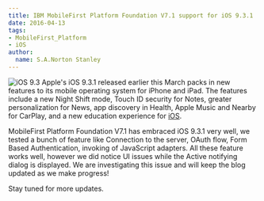 ```yaml
---
title: IBM MobileFirst Platform Foundation V7.1 support for iOS 9.3.1
date: 2016-04-13
tags:
- MobileFirst_Platform
- iOS
author:
  name: S.A.Norton Stanley
---
```

![iOS 9.3](https://www.dropbox.com/s/96001cu90mtbmwv/ios9.3.jpg?dl=0)
Apple's iOS 9.3.1 released earlier this March packs in new features to its mobile operating system for iPhone and iPad. The features include a new Night Shift mode, Touch ID security for Notes, greater personalization for News, app discovery in Health, Apple Music and Nearby for CarPlay, and a new education experience for [iOS](http://www.apple.com/ios/updates/).

MobileFirst Platform Foundation V7.1 has embraced iOS 9.3.1 very well, we tested a bunch of feature like Connection to the server, OAuth flow, Form Based Authentication, invoking of JavaScript adapters. All these feature works well, however we did notice UI issues while the Active notifying dialog is displayed. We are investigating this issue and will keep the blog updated as we make progress!

Stay tuned for more updates.